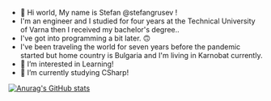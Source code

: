 - 👋 Hi world, My name is Stefan @stefangrusev ! 
- I'm an engineer and I studied for four years at the Technical University of Varna then I received my bachelor's degree.. 
- I've got into programming a bit later. :upside_down_face:
- I've been traveling the world for seven years before the pandemic started but home country is Bulgaria and I'm living in Karnobat currently. 
- 👀 I’m interested in Learning!
- 🌱 I’m currently studying CSharp! 

[![Anurag's GitHub stats](https://github-readme-stats.vercel.app/api?username=stefangrusev)](https://github.com/anuraghazra/github-readme-stats)
<!---
stefangrusev/stefangrusev is a ✨ special ✨ repository because its `README.md` (this file) appears on your GitHub profile.
You can click the Preview link to take a look at your changes.
--->
